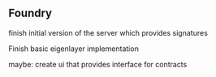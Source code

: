 ## Foundry

finish initial version of the server which provides signatures

Finish basic eigenlayer implementation

maybe: create ui that provides interface for contracts
